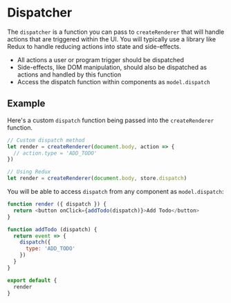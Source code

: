 # Dispatcher

The `dispatcher` is a function you can pass to `createRenderer` that will handle actions that are triggered within the UI. You will typically use a library like Redux to handle reducing actions into state and side-effects.

* All actions a user or program trigger should be dispatched
* Side-effects, like DOM manipulation, should also be dispatched as actions and handled by this function
* Access the dispatch function within components as `model.dispatch`

## Example

Here's a custom `dispatch` function being passed into the `createRenderer` function.

```js
// Custom dispatch method
let render = createRenderer(document.body, action => {
  // action.type = 'ADD_TODO'
})

// Using Redux
let render = createRenderer(document.body, store.dispatch)
```

You will be able to access `dispatch` from any component as `model.dispatch`:

```js
function render ({ dispatch }) {
  return <button onClick={addTodo(dispatch)}>Add Todo</button>
}

function addTodo (dispatch) {
  return event => {
    dispatch({
      type: 'ADD_TODO'
    })
  }
}

export default {
  render
}
```
